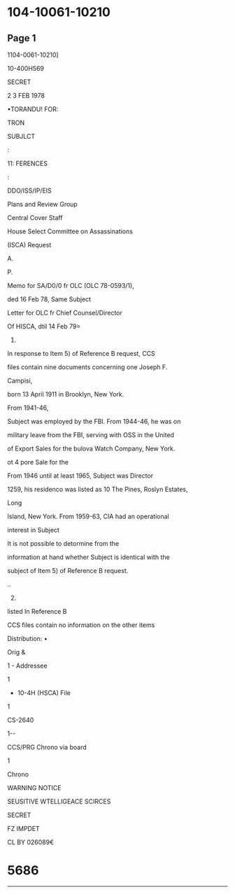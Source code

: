 # 104-10061-10210

## Page 1

1104-0061-10210]

10-400H569

SECRET

2 3 FEB 1978

•TORANDU! FOR:

TRON

SUBJLCT

:

11: FERENCES

:

DDO/ISS/IP/EIS

Plans and Review Group

Central Cover Staff

House Select Committee on Assassinations

(ISCA) Request

A.

P.

Memo for SA/D0/0 fr OLC (OLC 78-0593/1),

ded 16 Feb 78, Same Subject

Letter for OLC fr Chief Counsel/Director

Of HISCA, dtil 14 Feb 79=

1.

In response to Item 5) of Reference B request, CCS

files contain nine documents concerning one Joseph F.

Campisi,

born 13 April 1911 in Brooklyn, New York.

From 1941-46,

Subject was employed by the FBl. From 1944-46, he was on

military leave from the FBI, serving with OSS in the United

of Export Sales for the bulova Watch Company, New York.

ot 4 pore Sale for the

From 1946 until at least 1965, Subject was Director

1259, his residenco was listed as 10 The Pines, Roslyn Estates,

Long

Island, New York. From 1959-63, CIA had an operational

interest in Subject

It is not possible to detormine from the

information at hand whether Subject is identical with the

subject of Item 5) of Reference B request.

..

2.

listed In Reference B

CCS files contain no information on the other items

Distribution: •

Orig &

1 - Addressee

1

- 10-4H (HSCA) File

1

CS-2640

1--

CCS/PRG Chrono via board

1

Chrono

WARNING NOTICE

SEUSITIVE WTELLIGEACE SCIRCES

SECRET

FZ IMPDET

CL BY 026089€

# 5686

---

